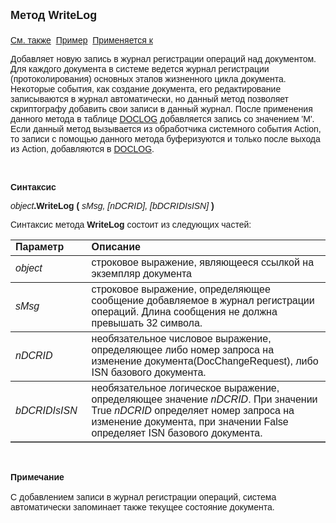 ﻿<html>
<head>
<title>Документ\WriteLog</title>
    <style type="text/css">
        .style1
        {
            width: 20%;
        }
    </style>
</head>

<body>

<p><strong><font size="4" face="Arial">Метод WriteLog<br>
<br>
</font></strong><font face="Arial"><a href="../Asdoc.html">См. также</a>&nbsp;
<u>Пример</u>&nbsp; <a href="../Asdoc.html">Применяется к</a></font></p>

<p class="label"><font face="Arial">Добавляет новую запись в журнал 
регистрации операций над документом. Для каждого документа в системе ведется 
журнал регистрации (протоколирования) основных этапов жизненного цикла 
документа. Некоторые события, как создание документа, его редактирование 
записываются в журнал автоматически, но данный метод позволяет скриптографу 
добавить свои записи в данный журнал. После применения данного метода в таблице <a href="../../Database/DocLog.html">
DOCLOG</a>
добавляется запись со значением &#39;M&#39;. Если данный метод вызывается из обработчика 
системного события Action, то записи с помощью данного метода буферизуются и 
только после выхода из Action, добавляются в <a href="../../Database/DocLog.html">
DOCLOG</a>.</font></p>

<p class="label">&nbsp;</p>

<p class="label"><font face="Arial"><b>Синтаксис</b></font></p>

<p><font face="Arial"><em>object</em><strong>.WriteLog (</strong><em> 
sMsg, [nDCRID], [bDCRIDIsISN]</em><strong>
)</strong></font></p>

<p><font face="Arial">Синтаксис метода <strong>WriteLog</strong>
состоит из следующих частей:</font></p>

<table border="1" cellPadding="5" cols="2" frame="below" rules="rows">
<TBODY>
  <tr vAlign="top">
    <td class="style1"><font face="Arial"><b>Параметр</b></font></td>
    <td class="label" width="71%"><font face="Arial"><strong>Описание</strong></font></td>
  </tr>
  <tr>
    <td class="style1"><font face="Arial"><em>object</em></font></td>
    <td width="71%"><font face="Arial">строковое выражение, являющееся 
	ссылкой на экземпляр документа</font></td>
  </tr>
  <tr>
    <td class="style1"><font face="Arial"><em>sMsg</em></font></td>
    <td width="71%"><font face="Arial">строковое выражение, 
	определяющее сообщение добавляемое в журнал регистрации операций. Длина 
	сообщения не должна превышать 32 символа.</font></td>
  </tr>
    <tr>
    <td class="style1"><font face="Arial"><em> 
        nDCRID</em></font></td>
    <td width="71%"><font face="Arial">необязательное числовое выражение, 
	определяющее либо номер запроса на изменение документа(DocChangeRequest), либо ISN 
        базового документа.</font></td>
    </tr>
    <tr>
    <td class="style1"><font face="Arial"><em> 
        bDCRIDIsISN</em></font></td>
    <td width="71%"><font face="Arial">необязательное логическое выражение, 
	определяющее значение <em> 
        nDCRID</em>. При значении True <em> 
        nDCRID </em>определяет номер запроса на изменение документа, при значении False 
        определяет ISN базового документа.</font></td>
    </tr>
</table>

<p class="label">&nbsp;</p>

<p class="label"><font face="Arial"><b>Примечание<br>
<br>
</b>С добавлением записи в журнал регистрации операций, система автоматически 
запоминает также текущее состояние документа. </font></p>
</body>
</html>
